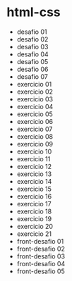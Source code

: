 # html-css

<ul>
        <li><a href="https://maurici0123.github.io/html-css/exercicios/desafio01/idex" style="text-decoration: none;">desafio 01</a></li>
        <li><a href="https://maurici0123.github.io/html-css/exercicios/desafio02/idex" style="text-decoration: none;">desafio 02</a></li>
        <li><a href="https://maurici0123.github.io/html-css/exercicios/desafio03/idex" style="text-decoration: none;">desafio 03</a></li>
        <li><a href="https://maurici0123.github.io/html-css/exercicios/desafio04/idex" style="text-decoration: none;">desafio 04</a></li>
        <li><a href="https://maurici0123.github.io/html-css/exercicios/desafio05/idex" style="text-decoration: none;">desafio 05</a></li>
        <li><a href="https://maurici0123.github.io/html-css/exercicios/desafio06/idex" style="text-decoration: none;">desafio 06</a></li>
        <li><a href="https://maurici0123.github.io/html-css/exercicios/desafio07/idex" style="text-decoration: none;">desafio 07</a></li>
        <li><a href="https://maurici0123.github.io/html-css/exercicios/ex001/idex.html" style="text-decoration: none;">exercicio 01</a></li>
        <li><a href="https://maurici0123.github.io/html-css/exercicios/ex002/idex.html" style="text-decoration: none;">exercicio 02</a></li>
        <li><a href="https://maurici0123.github.io/html-css/exercicios/ex003/idex.html" style="text-decoration: none;">exercicio 03</a></li>
        <li><a href="https://maurici0123.github.io/html-css/exercicios/ex004/idex.html" style="text-decoration: none;">exercicio 04</a></li>
        <li><a href="https://maurici0123.github.io/html-css/exercicios/ex005/idex.html" style="text-decoration: none;">exercicio 05</a></li>
        <li><a href="https://maurici0123.github.io/html-css/exercicios/ex006/idex.html" style="text-decoration: none;">exercicio 06</a></li>
        <li><a href="https://maurici0123.github.io/html-css/exercicios/ex007/idex.html" style="text-decoration: none;">exercicio 07</a></li>
        <li><a href="https://maurici0123.github.io/html-css/exercicios/ex008/idex.html" style="text-decoration: none;">exercicio 08</a></li>
        <li><a href="https://maurici0123.github.io/html-css/exercicios/ex009/idex.html" style="text-decoration: none;">exercicio 09</a></li>
        <li><a href="https://maurici0123.github.io/html-css/exercicios/ex010/idex.html" style="text-decoration: none;">exercicio 10</a></li>
        <li><a href="https://maurici0123.github.io/html-css/exercicios/ex011/idex.html" style="text-decoration: none;">exercicio 11</a></li>
        <li><a href="https://maurici0123.github.io/html-css/exercicios/ex012/idex.html" style="text-decoration: none;">exercicio 12</a></li>
        <li><a href="https://maurici0123.github.io/html-css/exercicios/ex013/idex.html" style="text-decoration: none;">exercicio 13</a></li>
        <li><a href="https://maurici0123.github.io/html-css/exercicios/ex014/idex.html" style="text-decoration: none;">exercicio 14</a></li>
        <li><a href="https://maurici0123.github.io/html-css/exercicios/ex015/idex.html" style="text-decoration: none;">exercicio 15</a></li>
        <li><a href="https://maurici0123.github.io/html-css/exercicios/ex016/idex.html" style="text-decoration: none;">exercicio 16</a></li>
        <li><a href="https://maurici0123.github.io/html-css/exercicios/ex017/idex.html" style="text-decoration: none;">exercicio 17</a></li>
        <li><a href="https://maurici0123.github.io/html-css/exercicios/ex018/idex.html" style="text-decoration: none;">exercicio 18</a></li>
        <li><a href="https://maurici0123.github.io/html-css/exercicios/ex019/idex.html" style="text-decoration: none;">exercicio 19</a></li>
        <li><a href="https://maurici0123.github.io/html-css/exercicios/ex020/idex.html" style="text-decoration: none;">exercicio 20</a></li>
        <li><a href="https://maurici0123.github.io/html-css/exercicios/ex021/mq01/idex.html" style="text-decoration: none;">exercicio 21</a></li>
        <li><a href="https://maurici0123.github.io/html-css/exercicios/frontend_mentor/front-desafio01/idex.html" style="text-decoration: none;">front-desafio 01</a></li>
        <li><a href="https://maurici0123.github.io/html-css/exercicios/frontend_mentor/front-desafio02/idex.html" style="text-decoration: none;">front-desafio 02</a></li>
        <li><a href="https://maurici0123.github.io/html-css/exercicios/frontend_mentor/front-desafio03/idex.html" style="text-decoration: none;">front-desafio 03</a></li>
        <li><a href="https://maurici0123.github.io/html-css/exercicios/frontend_mentor/front-desafio04/idex.html" style="text-decoration: none;">front-desafio 04</a></li>
        <li><a href="https://maurici0123.github.io/html-css/exercicios/frontend_mentor/front-desafio05/idex.html" style="text-decoration: none;">front-desafio 05</a></li>
    </ul>